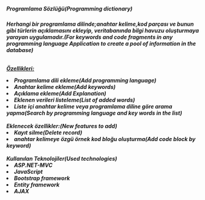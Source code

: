 <h5>Programlama Sözlüğü(Programming dictionary)<h5>
<p>Herhangi bir programlama dilinde;anahtar kelime,kod parçası ve bunun gibi türlerin açıklamasını ekleyip,
veritabanında bilgi havuzu oluşturmaya yarayan uygulamadır.(For keywords and code fragments in any programming language
Application to create a pool of information in the database)<p><br>
<u>Özellikleri:</u><br>
<li>Programlama dili ekleme(Add programming language)</li>
<li>Anahtar kelime ekleme(Add keywords)</li>
<li>Açıklama ekleme(Add Explanation)</li>
<li>Eklenen verileri listeleme(List of added words)</li>
<li>Liste içi anahtar kelime veya programlama diline göre arama yapma(Search by programming language and key words in the list)</li><br>
Eklenecek özellikler:(New features to add)<br>
<li>Kayıt silme(Delete record)</li>
<li>anahtar kelimeye özgü örnek kod bloğu oluşturma(Add code block by keyword)</li><br>
Kullanılan Teknolojiler(Used technologies)<br>
<li>ASP.NET-MVC</li>
<li>JavaScript</li>
<li>Bootstrap framework</li>
<li>Entity framework</li>
<li>AJAX</li>
